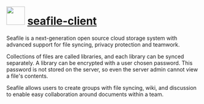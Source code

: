 ﻿# <img src="https://cdn.jsdelivr.net/gh/chocolatey/chocolatey-coreteampackages@65cff22d071fb30b82b8f2bdee89211b541520c7/icons/seafile-client.png" width="48" height="48"/> [seafile-client](https://chocolatey.org/packages/seafile-client)


Seafile is a next-generation open source cloud storage system with advanced support for file syncing, privacy protection and teamwork.

Collections of files are called libraries, and each library can be synced separately. A library can be encrypted with a user chosen password.
This password is not stored on the server, so even the server admin cannot view a file's contents.

Seafile allows users to create groups with file syncing, wiki, and discussion to enable easy collaboration around documents within a team.

